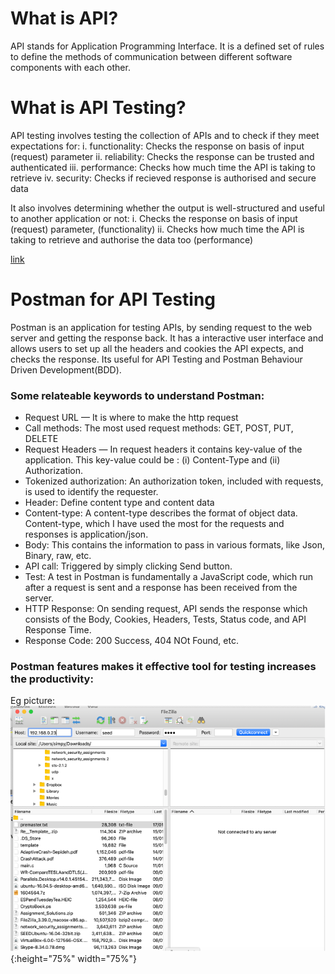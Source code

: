 # What is API?

API stands for Application Programming Interface. It is a defined set of rules to define the methods of communication between different software components with each other.


# What is API Testing?
API testing involves testing the collection of APIs and to check if they meet expectations for:
i. functionality: Checks the response on basis of input (request) parameter
ii. reliability: Checks the response can be trusted and authenticated
iii. performance: Checks how much time the API is taking to retrieve 
iv. security: Checks if recieved response is authorised and secure data

It also involves determining whether the output is well-structured and useful to another application or not:
i. Checks the response on basis of input (request) parameter, (functionality)
ii. Checks how much time the API is taking to retrieve and authorise the data too (performance)


[link](https://medium.com/aubergine-solutions/api-testing-using-postman-323670c89f6d)


# Postman for API Testing
Postman is an application for testing APIs, by sending request to the web server and getting the response back. It has a interactive user interface and allows users to set up all the headers and cookies the API expects, and checks the response. Its useful for API Testing and Postman Behaviour Driven Development(BDD).

### Some relateable keywords to understand Postman:
* Request URL — It is where to make the http request
* Call methods: The most used request methods: GET, POST, PUT, DELETE
* Request Headers — In request headers it contains key-value of the application. This key-value could be : (i) Content-Type and (ii) Authorization.
* Tokenized authorization: An authorization token, included with requests, is used to identify the requester.
* Header: Define content type and content data
* Content-type: A content-type describes the format of object data. Content-type, which I have used the most for the requests and responses is application/json.
* Body: This contains the information to pass in various formats, like Json, Binary, raw, etc.
* API call: Triggered by simply clicking Send button.
* Test: A test in Postman is fundamentally a JavaScript code, which run after a request is sent and a response has been received from the server.
* HTTP Response: On sending request, API sends the response which consists of the Body, Cookies, Headers, Tests, Status code, and API Response Time.
* Response Code: 200 Success, 404 NOt Found, etc.

### Postman features makes it effective tool for testing increases the productivity:






Eg picture:
![filezilla1](/assets/networksecurity/filezilla1.png){:height="75%" width="75%"}

